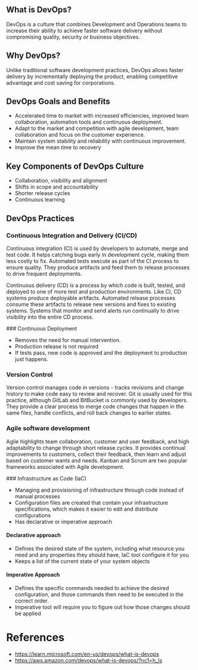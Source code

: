 ## What is DevOps?

DevOps is a culture that combines Development and Operations teams to increase their ability to achieve faster software delivery without compromising quality, security or business objectives.

## Why DevOps?

Unlike traditional software development practices, DevOps allows faster delivery by incrementally deploying the product, enabling competitive advantage and cost saving for corporations. 

## DevOps Goals and Benefits

- Accelerated time to market with increased efficiencies, improved team collaboration, automation tools and continuous deployment.
- Adapt to the market and competition with agile development, team collaboration and focus on the customer experience.
- Maintain system stability and reliability with continuous improvement.
- Improve the mean time to recovery

## Key Components of DevOps Culture

- Collaboration, visibility and alignment
- Shifts in scope and accountability
- Shorter release cycles
- Continuous learning

## DevOps Practices

### Continuous Integration and Delivery (CI/CD)

Continuous integration (CI) is used by developers to automate, merge and test code. It helps catching bugs early in development cycle, making them less costly to fix. Automated tests execute as part of the CI process to ensure quality. They produce artifacts and feed them to release processes to drive frequent deployments.

Continuous delivery (CD) is a process by which code is built, tested, and deployed to one of more test and production environments. Like CI, CD systems produce deployable artifacts. Automated release processes consume these artifacts to release new versions and fixes to existing systems. Systems that monitor and send alerts run continually to drive visibility into the entire CD process. 

### Continuous Deployment

- Removes the need for manual intervention.
- Production release is not required
- If tests pass, new code is approved and the deployment to production just happens.

### Version Control

Version control manages code in versions - tracks revisions and change history to make code easy to review and recover. Git is usually used for this practice, although GitLab and BitBucket is commonly used by developers. They provide a clear process to merge code changes that happen in the same files, handle conflicts, and roll back changes to earlier states.

### Agile software development

Agile highlights team collaboration, customer and user feedback, and high adaptability to change through short release cycles. It provides continual improvements to customers, collect their feedback, then learn and adjust based on customer wants and needs. Kanban and Scrum are two popular frameworks associated with Agile development.

### Infrastructure as Code (IaC)

- Managing and provisioning of infrastructure through code instead of manual processes
- Configuration files are created that contain your infrastructure specifications, which makes it easier to edit and distribute configurations
- Has declarative or imperative approach

#### Declarative approach

- Defines the desired state of the system, including what resource you need and any properties they should have, IaC tool configure it for you
- Keeps a list of the current state of your system objects

#### Imperative Approach

- Defines the specific commands needed to achieve the desired configuration, and those commands then need to be executed in the correct order.
- Imperative tool will require you to figure out how those changes should be applied

# References

- https://learn.microsoft.com/en-us/devops/what-is-devops
- https://aws.amazon.com/devops/what-is-devops/?nc1=h_ls